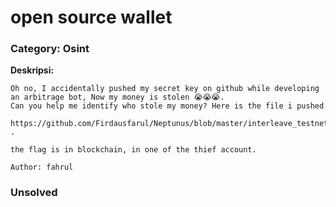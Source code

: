 # open source wallet
### Category: Osint

**Deskripsi:**
```
Oh no, I accidentally pushed my secret key on github while developing an arbitrage bot, Now my money is stolen 😭😭😭.
Can you help me identify who stole my money? Here is the file i pushed

https://github.com/Firdausfarul/Neptunus/blob/master/interleave_testnet_backend/Arbitrageur_XLM_USDC.py .

the flag is in blockchain, in one of the thief account.

Author: fahrul
```

### Unsolved
